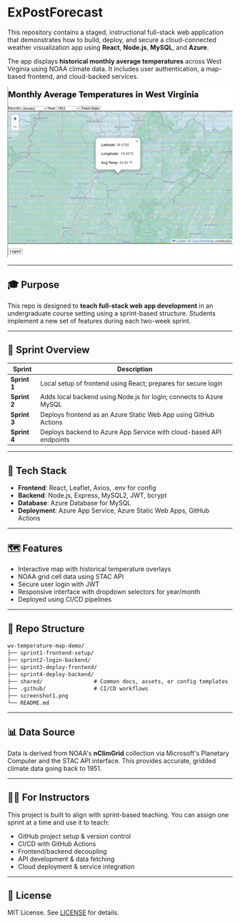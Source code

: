 # ExPostForecast


This repository contains a staged, instructional full-stack web application that demonstrates how to build, deploy, and secure a cloud-connected weather visualization app using **React**, **Node.js**, **MySQL**, and **Azure**.

The app displays **historical monthly average temperatures** across West Virginia using NOAA climate data. It includes user authentication, a map-based frontend, and cloud-backed services.

![App Screenshot](./screenshot1.png)

---

## 🎓 Purpose

This repo is designed to **teach full-stack web app development** in an undergraduate course setting using a sprint-based structure. Students implement a new set of features during each two-week sprint.

---

## 🚦 Sprint Overview

| Sprint | Description |
|--------|-------------|
| **Sprint 1** | Local setup of frontend using React; prepares for secure login |
| **Sprint 2** | Adds local backend using Node.js for login; connects to Azure MySQL |
| **Sprint 3** | Deploys frontend as an Azure Static Web App using GitHub Actions |
| **Sprint 4** | Deploys backend to Azure App Service with cloud-based API endpoints |

---

## 🧱 Tech Stack

- **Frontend**: React, Leaflet, Axios, .env for config
- **Backend**: Node.js, Express, MySQL2, JWT, bcrypt
- **Database**: Azure Database for MySQL
- **Deployment**: Azure App Service, Azure Static Web Apps, GitHub Actions

---

## 🗺️ Features

- Interactive map with historical temperature overlays
- NOAA grid cell data using STAC API
- Secure user login with JWT
- Responsive interface with dropdown selectors for year/month
- Deployed using CI/CD pipelines

---

## 📁 Repo Structure

```
wv-temperature-map-demo/
├── sprint1-frontend-setup/
├── sprint2-login-backend/
├── sprint3-deploy-frontend/
├── sprint4-deploy-backend/
├── shared/                # Common docs, assets, or config templates
├── .github/               # CI/CD workflows
├── screenshot1.png
└── README.md
```

---

## 📊 Data Source

Data is derived from NOAA's **nClimGrid** collection via Microsoft's Planetary Computer and the STAC API interface. This provides accurate, gridded climate data going back to 1951.

---

## 🧑‍🏫 For Instructors

This project is built to align with sprint-based teaching. You can assign one sprint at a time and use it to teach:

- GitHub project setup & version control
- CI/CD with GitHub Actions
- Frontend/backend decoupling
- API development & data fetching
- Cloud deployment & service integration

---

## 📄 License

MIT License. See [LICENSE](./LICENSE) for details.
